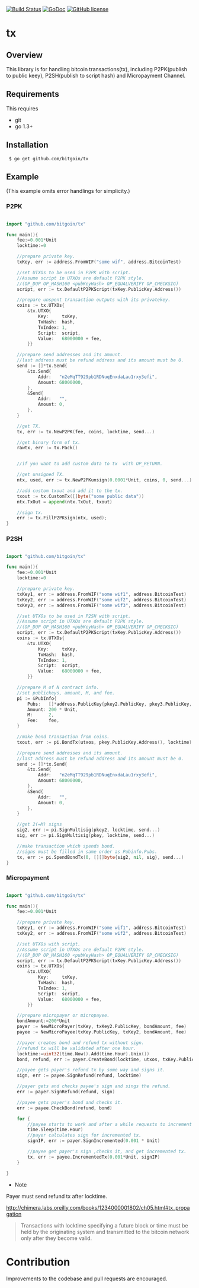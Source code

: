 
[![Build Status](https://travis-ci.org/bitgoin/tx.svg?branch=master)](https://travis-ci.org/bitgoin/tx)
[![GoDoc](https://godoc.org/github.com/bitgoin/address?status.svg)](https://godoc.org/github.com/bitgoin/tx)
[![GitHub license](https://img.shields.io/badge/license-BSD-blue.svg)](https://raw.githubusercontent.com/bitgoin/tx/LICENSE)


# tx 

## Overview

This  library is for handling bitcoin transactions(tx), including P2PK(publish to public keey), P2SH(publish to script hash) and
Micropayment Channel.

## Requirements

This requires

* git
* go 1.3+


## Installation

     $ go get github.com/bitgoin/tx


## Example
(This example omits error handlings for simplicity.)

### P2PK
```go

import "github.com/bitgoin/tx"

func main(){
    fee:=0.001*Unit
	locktime:=0

	//prepare private key.
	txKey, err := address.FromWIF("some wif", address.BitcoinTest)

	//set UTXOs to be used in P2PK with script.
	//Assume script in UTXOs are default P2PK style.
	//(OP_DUP OP_HASH160 <pubKeyHash> OP_EQUALVERIFY OP_CHECKSIG)
	script, err := tx.DefaultP2PKScript(txKey.PublicKey.Address())

	//prepare unspent transaction outputs with its privatekey.
	coins := tx.UTXOs{
		&tx.UTXO{
			Key:     txKey,
			TxHash:  hash,
			TxIndex: 1,
			Script:  script,
			Value:   68000000 + fee,
		}}

	//prepare send addresses and its amount.
	//last address must be refund address and its amount must be 0.
	send := []*tx.Send{
		&tx.Send{
			Addr:   "n2eMqTT929pb1RDNuqEnxdaLau1rxy3efi",
			Amount: 68000000,
		},
		&Send{
			Addr:   "",
			Amount: 0,
		},
	}

	//get TX.
	tx, err := tx.NewP2PK(fee, coins, locktime, send...)

	//get binary form of tx.
	rawtx, err := tx.Pack()


    //if you want to add custom data to tx  with OP_RETURN.

	//get unsigned TX.
	ntx, used, err := tx.NewP2PKunsign(0.0001*Unit, coins, 0, send...)

	//add custom txout and add it to the tx.
	txout := tx.CustomTx([]byte("some public data"))
	ntx.TxOut = append(ntx.TxOut, txout)

	//sign tx.
	err := tx.FillP2PKsign(ntx, used);
}
```

### P2SH
```go

import "github.com/bitgoin/tx"

func main(){
    fee:=0.001*Unit
	locktime:=0

	//prepare private key.
	txKey1, err := address.FromWIF("some wif1", address.BitcoinTest)
	txKey2, err := address.FromWIF("some wif2", address.BitcoinTest)
	txKey3, err := address.FromWIF("some wif3", address.BitcoinTest)

	//set UTXOs to be used in P2SH with script.
	//Assume script in UTXOs are default P2PK style.
	//(OP_DUP OP_HASH160 <pubKeyHash> OP_EQUALVERIFY OP_CHECKSIG)
	script, err := tx.DefaultP2PKScript(txKey.PublicKey.Address())
	coins := tx.UTXOs{
		&tx.UTXO{
			Key:     txKey,
			TxHash:  hash,
			TxIndex: 1,
			Script:  script,
			Value:   68000000 + fee,
		}}

    //prepare M of N contract info.
	//set publickeys, amount, M, and fee. 
	pi := &PubInfo{
		Pubs:   []*address.PublicKey{pkey2.PublicKey, pkey3.PublicKey, pkey.PublicKey},
		Amount: 200 * Unit,
		M:      2,
		Fee:    fee,
	}

	//make bond transaction from coins.
	txout, err := pi.BondTx(utxos, pkey.PublicKey.Address(), locktime)

	//prepare send addresses and its amount.
	//last address must be refund address and its amount must be 0.
	send := []*tx.Send{
		&tx.Send{
			Addr:   "n2eMqTT929pb1RDNuqEnxdaLau1rxy3efi",
			Amount: 68000000,
		},
		&Send{
			Addr:   "",
			Amount: 0,
		},
	}

    //get 2(=M) signs 
	sig2, err := pi.SignMultisig(pkey2, locktime, send...)
	sig, err := pi.SignMultisig(pkey, locktime, send...)

    //make transaction which spends bond.
	//signs must be filled in same order as Pubinfo.Pubs.
	tx, err := pi.SpendBondTx(0, [][]byte{sig2, nil, sig}, send...)
}
```

### Micropayment
```go

import "github.com/bitgoin/tx"

func main(){
    fee:=0.001*Unit

	//prepare private key.
	txKey1, err := address.FromWIF("some wif1", address.BitcoinTest)
	txKey2, err := address.FromWIF("some wif2", address.BitcoinTest)

	//set UTXOs with script.
	//Assume script in UTXOs are default P2PK style.
	//(OP_DUP OP_HASH160 <pubKeyHash> OP_EQUALVERIFY OP_CHECKSIG)
	script, err := tx.DefaultP2PKScript(txKey.PublicKey.Address())
	coins := tx.UTXOs{
		&tx.UTXO{
			Key:     txKey,
			TxHash:  hash,
			TxIndex: 1,
			Script:  script,
			Value:   68000000 + fee,
		}}

    //prepare micropayer or micropayee.
	bondAmount:=200*Unit
	payer := NewMicroPayer(txKey, txKey2.PublicKey, bondAmount, fee)
	payee := NewMicroPayee(txKey.PublicKey, txKey2, bondAmount, fee)

    //payer creates bond and refund tx without sign.
	//refund tx will be validated after one hour.
	locktime:=uint32(time.Now().Add(time.Hour).Unix())
	bond, refund, err := payer.CreateBond(locktime, utxos, txKey.PublicKey.Address())

    //payee gets payer's refund tx by some way and signs it.
	sign, err := payee.SignRefund(refund, locktime)

    //payer gets and checks payee's sign and sings the refund.
    err := payer.SignRefund(refund, sign)

    //payee gets payer's bond and checks it.
	err := payee.CheckBond(refund, bond)

    for {
        //payee starts to work and after a while requests to increment his amount.
		time.Sleep(time.Hour)
	    //payer calculates sign for incremented tx.
	    signIP, err := payer.SignIncremented(0.001 * Unit)

    	//payee get payer's sign ,checks it, and get incremented tx.
	    tx, err := payee.IncrementedTx(0.001*Unit, signIP)
    }

}
```

* Note

Payer must send refund tx after locktime.

http://chimera.labs.oreilly.com/books/1234000001802/ch05.html#tx_propagation

>Transactions with locktime specifying a future block or time must be held by the originating system
>and transmitted to the bitcoin network only after they become valid.


# Contribution
Improvements to the codebase and pull requests are encouraged.


